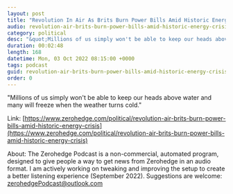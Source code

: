 ```yaml
---
layout: post
title: "Revolution In Air As Brits Burn Power Bills Amid Historic Energy Crisis "
audio: revolution-air-brits-burn-power-bills-amid-historic-energy-crisis-0
category: political
desc: "&quot;Millions of us simply won't be able to keep our heads above water and many will freeze when the weather turns cold.&quot; "
duration: 00:02:48
length: 168
datetime: Mon, 03 Oct 2022 08:15:00 +0000
tags: podcast
guid: revolution-air-brits-burn-power-bills-amid-historic-energy-crisis-0
order: 0
---
```

&quot;Millions of us simply won't be able to keep our heads above water and many will freeze when the weather turns cold.&quot; 

Link: [https://www.zerohedge.com/political/revolution-air-brits-burn-power-bills-amid-historic-energy-crisis](https://www.zerohedge.com/political/revolution-air-brits-burn-power-bills-amid-historic-energy-crisis)

About: The Zerohedge Podcast is a non-commercial, automated program, designed to give people a way to get news from Zerohedge in an audio format.  I am actively working on tweaking and improving the setup to create a better listening experience (September 2022).  Suggestions are welcome: [zerohedgePodcast@outlook.com](mailto:zerohedgePodcast@outlook.com)